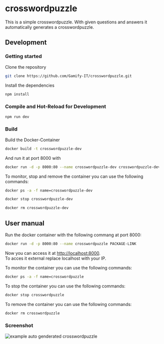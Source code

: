 # crosswordpuzzle

This is a simple crosswordpuzzle. With given questions and answers it automatically generates a crosswordpuzzle.  

## Development

### Getting started

Clone the repository  
```sh
git clone https://github.com/Gamify-IT/crosswordpuzzle.git
```

Install the dependencies  
```sh
npm install
```

### Compile and Hot-Reload for Development

```sh
npm run dev
```

### Build

Build the Docker-Container
```sh
docker build -t crosswordpuzzle-dev
```
And run it at port 8000 with
```sh
docker run -d -p 8000:80 --name crosswordpuzzle-dev crosswordpuzzle-dev
```

To monitor, stop and remove the container you can use the following commands:
```sh
docker ps -a -f name=crosswordpuzzle-dev
```
```sh
docker stop crosswordpuzzle-dev
```
```sh
docker rm crosswordpuzzle-dev
```

## User manual

Run the docker container with the following commang at port 8000:
```sh
docker run -d -p 8000:80 --name crosswordpuzzle PACKAGE-LINK
```
Now you can access it at [http://localhost:8000](http://localhost:8000).  
To acces it external replace localhost with your IP.  

To monitor the container you can use the following commands:
```sh
docker ps -a -f name=crosswordpuzzle
```
To stop the container you can use the following commands:
```sh
docker stop crosswordpuzzle
```
To remove the container you can use the following commands:
```sh
docker rm crosswordpuzzle
```

### Screenshot

![example auto genderated crosswordpuzzle](https://cdn.discordapp.com/attachments/946034796243595284/975526829773426758/unknown.png "crosswordpuzzle")